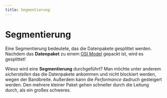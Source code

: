 ```yaml
---
title: Segmentierung
---
```


# Segmentierung
Eine Segmentierung bedeutete, das die Datenpakete gesplittet werden.
Nachdem das **Datenpaket** zu einem [OSI Model](./OSI-Model) gepackt ist, wird es
gesplittet!

Wieso wird eine **Segmentierung** durchgeführt? Man möchte unter anderem
*sicherstellen* das die Datenpakete ankommen und nicht blockiert werden,
wegen der Bandbreite. Außerdem kann die *Performance* dadruch gesteigert
werden. Den mehrere kleiner Paket gehen schneller durch die Leitung
durch, als ein großes schweres.
